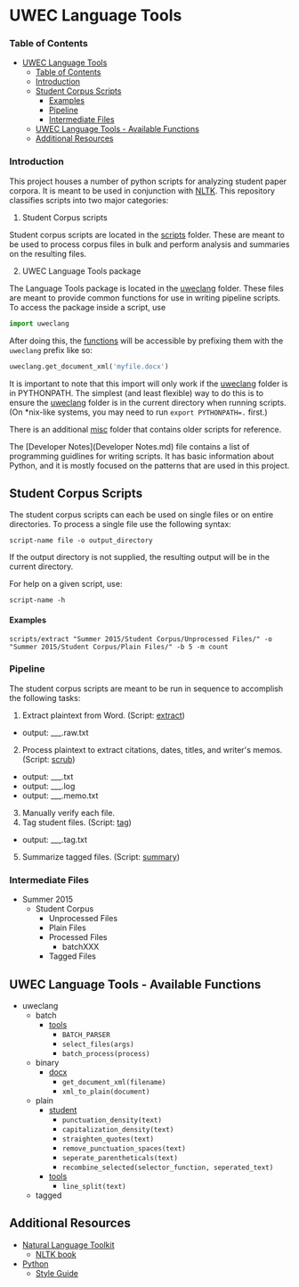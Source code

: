 UWEC Language Tools
===================

### Table of Contents
* [UWEC Language Tools](#uwec-language-tools)
  + [Table of Contents](#table-of-contents)
  + [Introduction](#introduction)
  + [Student Corpus Scripts](#student-corpus-scripts)
      - [Examples](#examples)
    * [Pipeline](#pipeline)
    * [Intermediate Files](#intermediate-files)
  + [UWEC Language Tools - Available Functions](#uwec-language-tools---available-functions)
  + [Additional Resources](#additional-resources)

### Introduction

This project houses a number of python scripts for analyzing student paper corpora. It is meant to be used in conjunction with [NLTK][nltk.org]. This repository classifies scripts into two major categories:

1. Student Corpus scripts

  Student corpus scripts are located in the [scripts](scripts) folder. These are meant to be used to process corpus files in bulk and perform analysis and summaries on the resulting files.

2. UWEC Language Tools package

  The Language Tools package is located in the [uweclang](uweclang) folder. These files are meant to provide common functions for use in writing pipeline scripts. To access the package inside a script, use

  ```python
  import uweclang
  ```

  After doing this, the [functions](#available-functions) will be accessible by prefixing them with the `uweclang` prefix like so:

  ```python
  uweclang.get_document_xml('myfile.docx')
  ```

  It is important to note that this import will only work if the [uweclang](uweclang) folder is in PYTHONPATH. The simplest (and least flexible) way to do this is to ensure the [uweclang](uweclang) folder is in the current directory when running scripts. (On *nix-like systems, you may need to run `export PYTHONPATH=.` first.)

There is an additional [misc](scripts/misc) folder that contains older scripts for reference.

The [Developer Notes](Developer Notes.md) file contains a list of programming guidlines for writing scripts. It has basic information about Python, and it is mostly focused on the patterns that are used in this project.

Student Corpus Scripts
----------------------

The student corpus scripts can each be used on single files or on entire directories. To process a single file use the following syntax:

	script-name file -o output_directory

If the output directory is not supplied, the resulting output will be in the current directory. 

For help on a given script, use:

    script-name -h

#### Examples
```shell
scripts/extract "Summer 2015/Student Corpus/Unprocessed Files/" -o "Summer 2015/Student Corpus/Plain Files/" -b 5 -m count
```


### Pipeline

The student corpus scripts are meant to be run in sequence to accomplish the following tasks:

1. Extract plaintext from Word. (Script: [extract](scripts/extract))
  - output: ___.raw.txt
2. Process plaintext to extract citations, dates, titles, and writer's memos. (Script: [scrub](scripts/scrub))
  - output: ___.txt
  - output: ___.log
  - output: ___.memo.txt
3. Manually verify each file.
4. Tag student files. (Script: [tag](scripts/tag))
  - output: ___.tag.txt
5. Summarize tagged files. (Script: [summary](scripts/summary))

### Intermediate Files

* Summer 2015
  + Student Corpus
    * Unprocessed Files
    * Plain Files
    * Processed Files
      - batchXXX
    * Tagged Files

UWEC Language Tools - Available Functions
-----------------------------------------

* uweclang
  + batch
    * [tools](uweclang/batch/tools.py)
      - `BATCH_PARSER`
      - `select_files(args)`
      - `batch_process(process)`
  + binary
    * [docx](uweclang/binary/docx.py)
      - `get_document_xml(filename)`
      - `xml_to_plain(document)`
  + plain
    * [student](uweclang/plain/student.py)
      - `punctuation_density(text)`
      - `capitalization_density(text)`
      - `straighten_quotes(text)`
      - `remove_punctuation_spaces(text)`
      - `seperate_parentheticals(text)`
      - `recombine_selected(selector_function, seperated_text)`
    * [tools](uweclang/plain/tools.py)
      - `line_split(text)`
  + tagged


Additional Resources
--------------------

* [Natural Language Toolkit][nltk.org]
  - [NLTK book](http://www.nltk.org/book/)
* [Python](https://www.python.org/)
  - [Style Guide](https://www.python.org/dev/peps/pep-0008/)

[nltk.org]: http://www.nltk.org/